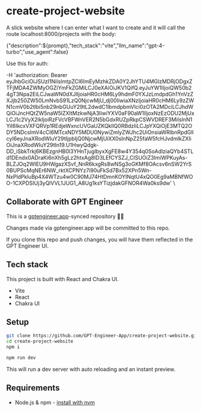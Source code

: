 # create-project-website

A slick website where I can enter what I want to create and it will call the route localhost:8000/projects with the body:

{"description":${prompt},"tech_stack":"vite","llm_name":"gpt-4-turbo","use_agent":false}


Use this for auth:

  -H 'authorization: Bearer eyJhbGciOiJSUzI1NiIsImtpZCI6ImEyMzhkZDA0Y2JhYTU4MGIzMDRjODgxZTFjMDA4ZWMyOGZiYmFkZGMiLCJ0eXAiOiJKV1QifQ.eyJuYW1lIjoiQW50b24gT3Npa2EiLCJwaWN0dXJlIjoiaHR0cHM6Ly9hdmF0YXJzLmdpdGh1YnVzZXJjb250ZW50LmNvbS91LzQ0NjcwMjU_dj00IiwiaXNzIjoiaHR0cHM6Ly9zZWN1cmV0b2tlbi5nb29nbGUuY29tL2dwdC1lbmdpbmVlci0zOTA2MDciLCJhdWQiOiJncHQtZW5naW5lZXItMzkwNjA3IiwiYXV0aF90aW1lIjoxNzEzODU2MjUxLCJ1c2VyX2lkIjoiRzFVcVBFWnVER2N5bGdxRUZpRkpCSWVDREF3MiIsInN1YiI6IkcxVXFQRVp1REdjeWxncUVGaUZKQkllQ0RBdzIiLCJpYXQiOjE3MTQ2ODY5NDcsImV4cCI6MTcxNDY5MDU0NywiZmlyZWJhc2UiOnsiaWRlbnRpdGllcyI6eyJnaXRodWIuY29tIjpbIjQ0NjcwMjUiXX0sInNpZ25faW5fcHJvdmlkZXIiOiJnaXRodWIuY29tIn19.U1HwyQdgk-DD_iSbkTrkj6KBEzgnHB0l3YHnTjuglbyxXgFE8w4Y354q0SoAdlziaQYb4STLd1DEndx0ADraKi6nXh5gLz2htxAg8ID3LEfCYSZJ_CISUOiZ3ImiWPKuyAs-BLZJOq2WIEU9HWgazXSvf_NnR6kxgRs8wNSg3oGKMf8OAcsv6nSW2YrS0BUPScMqNEr6NW_rktXCPNYz7i90uFkSd7Bx52XPn5Wn-NxPldPkluBp4X4WTzu4w0C90MJ74HtDmnKOYINqtU4xQO0Eg9aMBNfWOO-1CXPDSIUj3yQlVVL1JUG1_A8Ug1ksYTizjdakGFNOR4Wa0ks9dw' \


## Collaborate with GPT Engineer

This is a [gptengineer.app](https://gptengineer.app)-synced repository 🌟🤖

Changes made via gptengineer.app will be committed to this repo.

If you clone this repo and push changes, you will have them reflected in the GPT Engineer UI.

## Tech stack

This project is built with React and Chakra UI.

- Vite
- React
- Chakra UI

## Setup

```sh
git clone https://github.com/GPT-Engineer-App/create-project-website.git
cd create-project-website
npm i
```

```sh
npm run dev
```

This will run a dev server with auto reloading and an instant preview.

## Requirements

- Node.js & npm - [install with nvm](https://github.com/nvm-sh/nvm#installing-and-updating)
